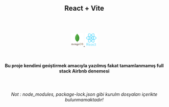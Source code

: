 <h2 align="center"> React + Vite</h2>
<br>
<br>

<p align="center"> <a href="https://www.mongodb.com/" target="_blank" rel="noreferrer"> <img src="https://raw.githubusercontent.com/devicons/devicon/master/icons/mongodb/mongodb-original-wordmark.svg" alt="mongodb" width="40" height="40"/> </a> <a href="https://reactjs.org/" target="_blank" rel="noreferrer"> <img src="https://raw.githubusercontent.com/devicons/devicon/master/icons/react/react-original-wordmark.svg" alt="react" width="40" height="40"/> </a> </p>
<br>
<h4 align="center">Bu proje kendimi geıiştirmek amacıyla yazılmış fakat tamamlanmamış full stack Airbnb denemesi</h4>
<br>
<h6 align="center"> Not : node_modules, package-lock.json gibi kurulm dosyaları içerikte bulunmamaktadır!</h6>
